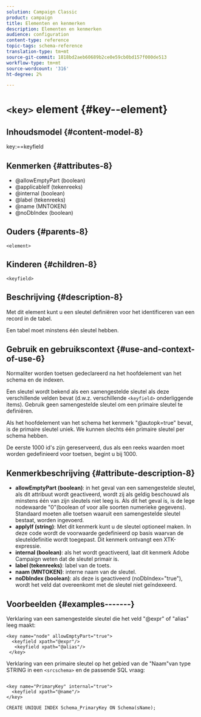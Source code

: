 ```yaml
---
solution: Campaign Classic
product: campaign
title: Elementen en kenmerken
description: Elementen en kenmerken
audience: configuration
content-type: reference
topic-tags: schema-reference
translation-type: tm+mt
source-git-commit: 1818bd2aeb60689b2ce0e59cb0bd157f000de513
workflow-type: tm+mt
source-wordcount: '316'
ht-degree: 2%

---
```



# `<key>` element  {#key--element}

## Inhoudsmodel {#content-model-8}

key:==keyfield

## Kenmerken {#attributes-8}

* @allowEmptyPart (boolean)
* @applicableIf (tekenreeks)
* @internal (boolean)
* @label (tekenreeks)
* @name (MNTOKEN)
* @noDbIndex (boolean)

## Ouders {#parents-8}

`<element>`

## Kinderen {#children-8}

`<keyfield>`

## Beschrijving {#description-8}

Met dit element kunt u een sleutel definiëren voor het identificeren van een record in de tabel.

Een tabel moet minstens één sleutel hebben.

## Gebruik en gebruikscontext {#use-and-context-of-use-6}

Normaliter worden toetsen gedeclareerd na het hoofdelement van het schema en de indexen.

Een sleutel wordt bekend als een samengestelde sleutel als deze verschillende velden bevat (d.w.z. verschillende `<keyfield>` onderliggende items). Gebruik geen samengestelde sleutel om een primaire sleutel te definiëren.

Als het hoofdelement van het schema het kenmerk &quot;@autopk=true&quot; bevat, is de primaire sleutel uniek. We kunnen slechts één primaire sleutel per schema hebben.

De eerste 1000 id&#39;s zijn gereserveerd, dus als een reeks waarden moet worden gedefinieerd voor toetsen, begint u bij 1000.

## Kenmerkbeschrijving {#attribute-description-8}

* **allowEmptyPart (boolean)**: in het geval van een samengestelde sleutel, als dit attribuut wordt geactiveerd, wordt zij als geldig beschouwd als minstens één van zijn sleutels niet leeg is. Als dit het geval is, is de lege nodewaarde &quot;0&quot;(boolean of voor alle soorten numerieke gegevens). Standaard moeten alle toetsen waaruit een samengestelde sleutel bestaat, worden ingevoerd.
* **applyIf (string)**: Met dit kenmerk kunt u de sleutel optioneel maken. In deze code wordt de voorwaarde gedefinieerd op basis waarvan de sleuteldefinitie wordt toegepast. Dit kenmerk ontvangt een XTK-expressie.
* **internal (boolean)**: als het wordt geactiveerd, laat dit kenmerk Adobe Campaign weten dat de sleutel primair is.
* **label (tekenreeks)**: label van de toets.
* **naam (MNTOKEN)**: interne naam van de sleutel.
* **noDbIndex (boolean)**: als deze is geactiveerd (noDbIndex=&quot;true&quot;), wordt het veld dat overeenkomt met de sleutel niet geïndexeerd.

## Voorbeelden {#examples-------}

Verklaring van een samengestelde sleutel die het veld &quot;@expr&quot; of &quot;alias&quot; leeg maakt:

```
<key name="node" allowEmptyPart="true">
  <keyfield xpath="@expr"/>
   <keyfield xpath="@alias"/>
 </key>
```

Verklaring van een primaire sleutel op het gebied van de &quot;Naam&quot;van type STRING in een `<srcschema>` en de passende SQL vraag:

```
 
<key name="PrimaryKey" internal="true">  
  <keyfield xpath="@name"/>
</key>

CREATE UNIQUE INDEX Schema_PrimaryKey ON Schema(sName);
```

